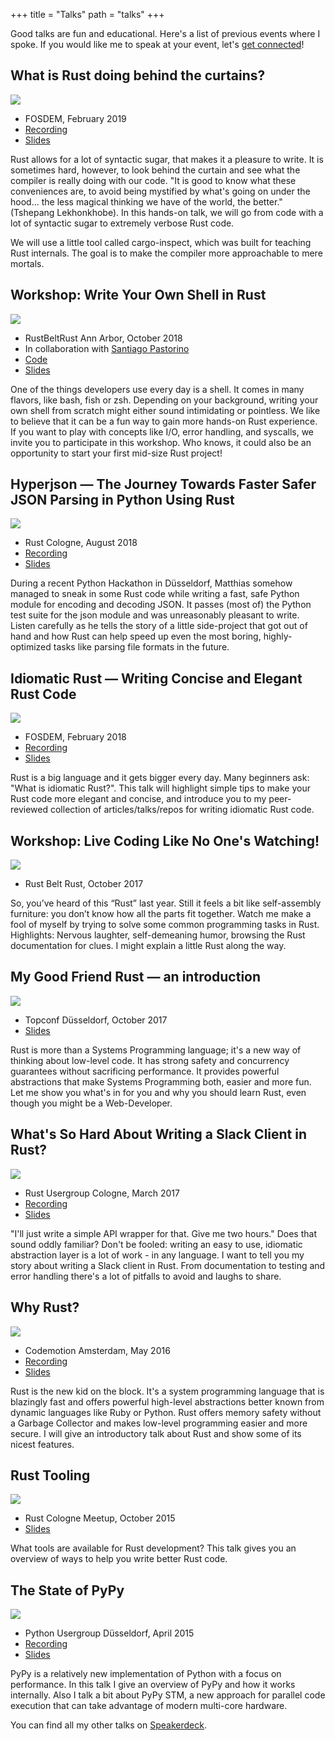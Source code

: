 +++
title = "Talks"
path = "talks"
+++


Good talks are fun and educational. 
Here's a list of previous events where I spoke.
If you would like me to speak at your event, let's [get connected](mailto:matthias-endler@gmx.net)!


## What is Rust doing behind the curtains?

![](./2019-fosdem.jpg)

-   FOSDEM, February 2019
-   [Recording](https://fosdem.org/2019/schedule/event/rust_cargo_inspect/)
-   [Slides](https://speakerdeck.com/mre/what-is-rust-doing-behind-the-curtains)

Rust allows for a lot of syntactic sugar, that makes it a pleasure to write. It
is sometimes hard, however, to look behind the curtain and see what the compiler
is really doing with our code. "It is good to know what these conveniences are,
to avoid being mystified by what's going on under the hood... the less magical
thinking we have of the world, the better." (Tshepang Lekhonkhobe). In this
hands-on talk, we will go from code with a lot of syntactic sugar to extremely
verbose Rust code.

We will use a little tool called cargo-inspect, which was built for teaching
Rust internals. The goal is to make the compiler more approachable to mere
mortals.


## Workshop: Write Your Own Shell in Rust

![](./2018-shell-workshop.jpg)

-   RustBeltRust Ann Arbor, October 2018
-   In collaboration with [Santiago
    Pastorino](https://github.com/spastorino)
-   [Code](https://gitlab.com/mre_/rush)
-   [Slides](https://speakerdeck.com/mre/workshop-write-your-own-shell-in-rust)

One of the things developers use every day is a shell. It comes in many
flavors, like bash, fish or zsh. Depending on your background, writing
your own shell from scratch might either sound intimidating or
pointless. We like to believe that it can be a fun way to gain more
hands-on Rust experience. If you want to play with concepts like I/O,
error handling, and syscalls, we invite you to participate in this
workshop. Who knows, it could also be an opportunity to start your first
mid-size Rust project!

## Hyperjson — The Journey Towards Faster Safer JSON Parsing in Python Using Rust

![](./2018-hyperjson.jpg)

-   Rust Cologne, August 2018
-   [Recording](https://www.youtube.com/watch?v=f1ln5j3aoSI)
-   [Slides](https://speakerdeck.com/mre/hyperjson-the-journey-towards-faster-safer-json-parsing-in-python-using-rust)

During a recent Python Hackathon in Düsseldorf, Matthias somehow managed
to sneak in some Rust code while writing a fast, safe Python module for
encoding and decoding JSON. It passes (most of) the Python test suite
for the json module and was unreasonably pleasant to write. Listen
carefully as he tells the story of a little side-project that got out of
hand and how Rust can help speed up even the most boring,
highly-optimized tasks like parsing file formats in the future.

## Idiomatic Rust — Writing Concise and Elegant Rust Code

![](./2018-fosdem.jpg)

-   FOSDEM, February 2018
-   [Recording](https://www.youtube.com/watch?v=P2mooqNMxMs)
-   [Slides](https://speakerdeck.com/mre/idiomatic-rust-writing-concise-and-elegant-rust-code)

Rust is a big language and it gets bigger every day. Many beginners ask:
"What is idiomatic Rust?". This talk will highlight simple tips to make
your Rust code more elegant and concise, and introduce you to my
peer-reviewed collection of articles/talks/repos for writing idiomatic
Rust code.

## Workshop: Live Coding Like No One's Watching!

![](./2017-rustbeltrust.jpg)

-   Rust Belt Rust, October 2017

So, you’ve heard of this “Rust” last year. Still it feels a bit like
self-assembly furniture: you don’t know how all the parts fit together.
Watch me make a fool of myself by trying to solve some common
programming tasks in Rust.
Highlights: Nervous laughter, self-demeaning humor, browsing the Rust
documentation for clues. I might explain a little Rust along the way.

## My Good Friend Rust — an introduction

![](./2017-topconf.jpg)

-   Topconf Düsseldorf, October 2017
-   [Slides](https://speakerdeck.com/mre/my-good-friend-rust-topconf-2017)

Rust is more than a Systems Programming language; it's a new way of
thinking about low-level code. It has strong safety and concurrency
guarantees without sacrificing performance. It provides powerful
abstractions that make Systems Programming both, easier and more fun.
Let me show you what's in for you and why you should learn Rust, even
though you might be a Web-Developer.

## What's So Hard About Writing a Slack Client in Rust?

![](./slack-client.jpg)

-   Rust Usergroup Cologne, March 2017
-   [Recording](https://www.youtube.com/watch?v=rrtJh1kz1Ms)
-   [Slides](https://speakerdeck.com/mre/whats-so-hard-about-writing-a-slack-client-in-rust)

"I'll just write a simple API wrapper for that. Give me two hours." Does
that sound oddly familiar? Don't be fooled: writing an easy to use,
idiomatic abstraction layer is a lot of work - in any language. I want
to tell you my story about writing a Slack client in Rust. From
documentation to testing and error handling there's a lot of pitfalls to
avoid and laughs to share.

## Why Rust?

![](./why-rust.jpg)

-   Codemotion Amsterdam, May 2016
-   [Recording](https://www.youtube.com/watch?v=imtejBNbm0o)
-   [Slides](https://speakerdeck.com/mre/why-rust)

Rust is the new kid on the block. It's a system programming language
that is blazingly fast and offers powerful high-level abstractions
better known from dynamic languages like Ruby or Python. Rust offers
memory safety without a Garbage Collector and makes low-level
programming easier and more secure. I will give an introductory talk
about Rust and show some of its nicest features.

## Rust Tooling

![](./2015-tooling.jpg)

-   Rust Cologne Meetup, October 2015
-   [Slides](https://speakerdeck.com/mre/rust-tooling-october-2015)

What tools are available for Rust development? This talk gives you an
overview of ways to help you write better Rust code.

## The State of PyPy

![](./pypy.jpg)

-   Python Usergroup Düsseldorf, April 2015
-   [Recording](https://www.youtube.com/watch?v=YEzuUJGcPqc)
-   [Slides](https://speakerdeck.com/mre/the-state-of-pypy-april-2015)

PyPy is a relatively new implementation of Python with a focus on
performance. In this talk I give an overview of PyPy and how it works
internally. Also I talk a bit about PyPy STM, a new approach for
parallel code execution that can take advantage of modern multi-core
hardware.

You can find all my other talks on
[Speakerdeck](https://speakerdeck.com/mre).